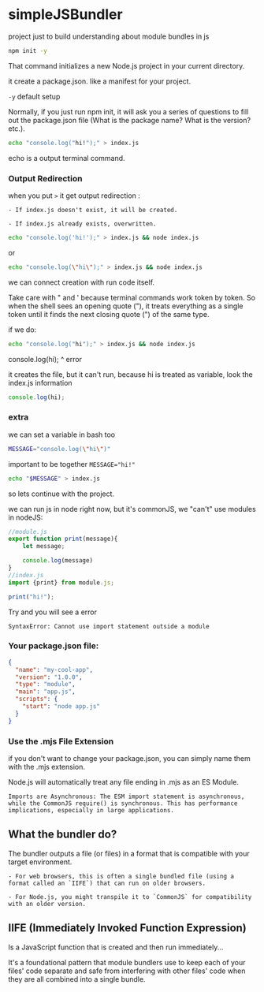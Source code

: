 # simpleJSBundler
project just to build understanding about module bundles in js

~~~sh
npm init -y  
~~~
That command initializes a new Node.js project in your current directory.

it create a package.json.
like a  manifest for your project.

`-y` default setup 

Normally, if you just run npm init, it will ask you a series of questions to fill out the package.json file (What is the package name? What is the version? etc.).

~~~sh
echo "console.log("hi!");" > index.js
~~~

echo is a output terminal command.

### Output Redirection
when you put `>` it get output redirection :

    - If index.js doesn't exist, it will be created.

    - If index.js already exists, overwritten.

~~~sh
echo "console.log('hi!');" > index.js && node index.js
~~~
or 
~~~sh
echo "console.log(\"hi\");" > index.js && node index.js
~~~
we can connect creation with run code itself.

Take care with " and ' because terminal commands work token by token.
So when the shell sees an opening quote ("), it treats everything as a single token until it finds the next closing quote (") of the same type.

if we do:

~~~sh
echo "console.log("hi");" > index.js && node index.js
~~~
console.log(hi);
            ^
error 

it creates the file, but it can't run, because hi is treated as variable, look the index.js information

~~~js
console.log(hi);
~~~

### extra

we can set a variable in bash too

~~~sh
MESSAGE="console.log(\"hi\")"
~~~
important to be together `MESSAGE="hi!"`

~~~sh
echo "$MESSAGE" > index.js
~~~

so lets continue with the project.

we can run js in node right now, but it's commonJS, we "can't" use modules in nodeJS:

~~~js
//module.js
export function print(message){
    let message;

    console.log(message)
}
//index.js
import {print} from module.js;

print("hi!");
~~~
Try and you will see a error 

`SyntaxError: Cannot use import statement outside a module`

### Your package.json file:
~~~json
{
  "name": "my-cool-app",
  "version": "1.0.0",
  "type": "module",
  "main": "app.js",
  "scripts": {
    "start": "node app.js"
  }
}
~~~
### Use the .mjs File Extension
if you don't want to change your package.json, you can simply name them with the .mjs extension.

Node.js will automatically treat any file ending in .mjs as an ES Module.

`Imports are Asynchronous: The ESM import statement is asynchronous, while the CommonJS require() is synchronous. This has performance implications, especially in large applications.`

## What the bundler do?

The bundler outputs a file (or files) in a format that is compatible with your target environment.
    
    - For web browsers, this is often a single bundled file (using a format called an `IIFE`) that can run on older browsers.

    - For Node.js, you might transpile it to `CommonJS` for compatibility with an older version.


## IIFE (Immediately Invoked Function Expression)
Is a JavaScript function that is created and then run immediately...

It's a foundational pattern that module bundlers use to keep each of your files' code separate and safe from interfering with other files' code when they are all combined into a single bundle.
